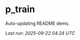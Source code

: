 # p_train

Auto-updating README demo.

<!--START_SECTION:status-->
_Last run: 2025-09-22 04:24 UTC_
<!--END_SECTION:status-->












































































































































































































































































































































































































































































































































































































































































































































































